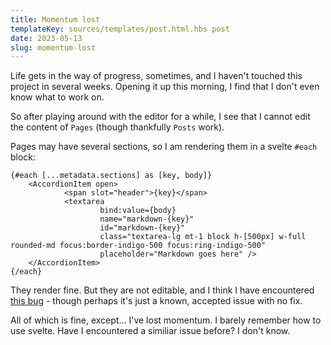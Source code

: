 ```yaml
---
title: Momentum lost
templateKey: sources/templates/post.html.hbs post
date: 2023-05-13
slug: momentum-lost
---
```

Life gets in the way of progress, sometimes, and I haven't touched this project in several weeks. Opening it up this morning, I find that I don't even know what to work on.

So after playing around with the editor for a while, I see that I cannot edit the content of `Pages` (though thankfully `Posts` work).

Pages may have several sections, so I am rendering them in a svelte `#each` block:

```
{#each [...metadata.sections] as [key, body]}
	<AccordionItem open>
			<span slot="header">{key}</span>
			<textarea
					bind:value={body}
					name="markdown-{key}"
					id="markdown-{key}"
					class="textarea-lg mt-1 block h-[500px] w-full rounded-md focus:border-indigo-500 focus:ring-indigo-500"
					placeholder="Markdown goes here" />
	</AccordionItem>
{/each}
```
They render fine. But they are not editable, and I think I have encountered [this bug](https://github.com/sveltejs/svelte/issues/6860) - though perhaps it's just a known, accepted issue with no fix.

All of which is fine, except... I've lost momentum. I barely remember how to use svelte. Have I encountered a similiar issue before? I don't know.
